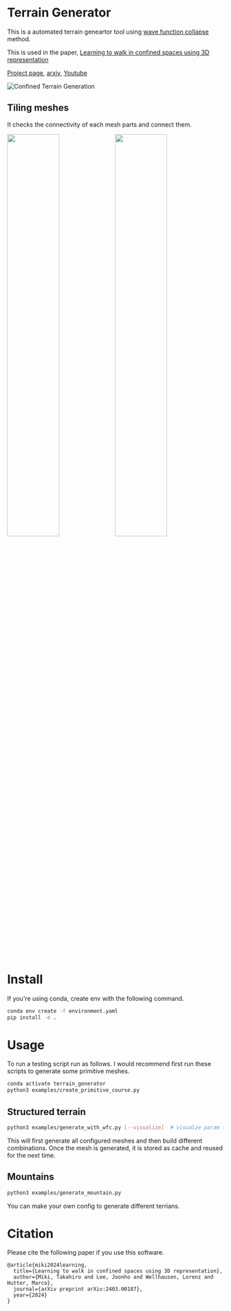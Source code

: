 # Terrain Generator
This is a automated terrain geneartor tool using [wave function collapse](https://github.com/mxgmn/WaveFunctionCollapse) method.

This is used in the paper, [Learning to walk in confined spaces using 3D representation](https://takahiromiki.com/publication-posts/learning-to-walk-in-confined-spaces-using-3d-representation/)

[Project page](https://takahiromiki.com/publication-posts/learning-to-walk-in-confined-spaces-using-3d-representation/), [arxiv](https://arxiv.org/abs/2403.00187), [Youtube](https://youtu.be/QAwBoN55p9I)

![Confined Terrain Generation](doc/confined-terrain-generation.gif)

## Tiling meshes
It checks the connectivity of each mesh parts and connect them.
<p float="left">
  <img src="doc/tiling.gif" width="49%" />
  <img src="doc/different-terrains.gif" width="49%" /> 
</p>


# Install
If you're using conda, create env with the following command.
```bash
conda env create -f environment.yaml
pip install -e .
```

# Usage
To run a testing script run as follows.
I would recommend first run these scripts to generate some primitive meshes.
```bash
conda activate terrain_generator
python3 examples/create_primitive_course.py
```

## Structured terrain
```bash
python3 examples/generate_with_wfc.py [--visualize]  # visualze param to visualize the terrain generated.
```
This will first generate all configured meshes and then build different combinations.
Once the mesh is generated, it is stored as cache and reused for the next time.

## Mountains
```bash
python3 examples/generate_mountain.py
```

You can make your own config to generate different terrians.

# Citation
Please cite the following paper if you use this software.

```
@article{miki2024learning,
  title={Learning to walk in confined spaces using 3D representation},
  author={Miki, Takahiro and Lee, Joonho and Wellhausen, Lorenz and Hutter, Marco},
  journal={arXiv preprint arXiv:2403.00187},
  year={2024}
}
```